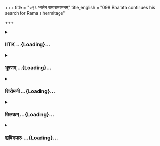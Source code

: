 +++
title = "०९८ भरतेन रामाश्रमगमनम्"
title_english = "098 Bharata continues his search for Rama s hermitage"

+++
<div caption="श्रीराम-हरिसीताराममूर्ति-घनपाठिभ्यां वचनम्" class="audioEmbed" src="https://archive.org/download/Ramayana-recitation-Sriram-harisItArAmamUrti-Ghanapaati-v2/Kanda_2/Kanda_2_AYK-098-Rama_Shrama_Gamanam.mp3"></div>

<div class="js_include collapsed" newlevelforh1="3" title="IITK" unfilled url="/purANam/rAmAyaNam/audIchya-pAThaH/iitk/2_ayodhyAkANDam/07-rAma-darshanam/098_bharatena_rAmAshramagamanam.md">
<details><summary><h3>IITK ...{Loading}...</h3></summary>

Bharata's joy on locating the hermitage of Sri Rama.



#### श्लोकः
##### मूलम्
निवेश्य सेनां तु विभुः पद्भ्यां पादवतां वरः।  
अभिगन्तुं स काकुत्थ्समियेष गुरुवर्तकम्॥2.98.1॥

##### शब्दार्थः
विभुः the lord, पादवताम् among the bipeds, वरः best, सः that Bharata, सेनाम् army, निवेश्य after encamping, गुरुवर्तकम् devoted the preceptor (father), काकुत्थ्सम् Rama, पद्भ्याम् on foot, अभिगन्तुम् to approach, इयेष wished.

##### आङ्ग्लानुवादः
On encamping the army, lord Bharata, the best among men, wished to approach on  
foot Rama who was devoted to his father.



#### श्लोकः
##### मूलम्
निविष्टमात्रे सैन्ये तु यथोद्देशं विनीतवत्।  
भरतो भ्रातरं वाक्यं शत्रुघ्नमिदमब्रवीत्॥2.98.2॥

##### शब्दार्थः
सैन्ये army, यथोद्देशम् in assigned places, निविष्टमात्रे after encamping, भरतः Bharata, भ्रातरम् brother, शत्रुघ्नम् to Satrughna, इदम् these words, अब्रवीत् said.

##### आङ्ग्लानुवादः
After the army encamped in the assigned places, Bharata said to his brother Satrughna thusः



#### श्लोकः
##### मूलम्
क्षिप्रं वनमिदं सौम्य नरसङ्घैस् समन्ततः।  
लुब्धैश्च सहितैरेभि स्त्वमन्वेषितुमर्हसि॥2.98.3॥

##### शब्दार्थः
सौम्य O dear Satrughna, नरसङ्घैः with groups of people, सहितैः accompanied by, लुब्धैश्च  in the company of hunters as well, त्वम् you, क्षिप्रम् quickly, इदं वनम् this forest, समन्ततः all over, अन्वेषितुम् to explore, अर्हसि should.

##### आङ्ग्लानुवादः
O dear Satrughna, you should explore this forest quickly along with groups of our  
people and  hunters as well.



#### श्लोकः
##### मूलम्
गुहो ज्ञातिसहस्रेण शरचापासिधारिणा।  
समन्वेषतु काकुत्स्थमस्मिन् परिवृतस्स्वयम्॥2.98.4॥

##### शब्दार्थः
गुहः Guha, शरचापासिधारिणा armed with bows, arrows and swords, ज्ञातिसहस्रेण with a thousand kinsmen, परिवृतः surrounded by, स्वयम् himself, अस्मिन् in this forest, काकुत्स्थम् Rama, समन्वेषतु explore.

##### आङ्ग्लानुवादः
Let Guha, surrounded by a thousand kinsmen and armed with bows, arrows and swords look for Rama.



#### श्लोकः
##### मूलम्
अमात्यैस् सह पौरैश्च गुरुभिश्च द्विजातिभिः।  
वनं सर्वं चरिष्यामि पद्भ्यां परिवृतस् स्वयम्॥2.98.5॥

##### शब्दार्थः
स्वयम् I myself, अमात्यैः सह with counsellors, पौरैश्च with citizens, गुरुभिश्च with preceptors, द्विजातिभिः with brahmins, परिवृतः surrounded by, सर्वम् entire, वनम् forest, पद्भ्याम् on foot, चरिष्यामि I shall move about.

##### आङ्ग्लानुवादः
'I myself shall go on foot surrounded by ministers, citizens, preceptors and brahmins and search the entire forest.



#### श्लोकः
##### मूलम्
यावन्न रामं द्रक्ष्यामि लक्ष्मणं वा महाबलम्।  
वैदेहीं च महाभागां न मे शान्तिर्भविष्यति॥2.98.6॥

##### शब्दार्थः
रामम् Rama, महाबलम् powerful, लक्ष्मणं वा Lakshmana, महाभागां illustrious, वैदेहीं च Sita, यावत्  till such time, न द्रक्ष्यामि I do not see, मे to me, शान्ति peace, न भविष्यति shall not come.

##### आङ्ग्लानुवादः
'I shall not rest in peace until I see Rama, powerful Lakshmana and illustrious princess of Videha (Sita).



#### श्लोकः
##### मूलम्
यावन्न चन्द्रसङ्काशं द्रक्ष्यामि शुभमाननम्।  
भ्रातुः पद्मपलाशाक्षं न मे शान्तिर्भविष्यति॥2.98.7॥

##### शब्दार्थः
चन्द्रसङ्काशम् radiant as the Moon, पद्मपलाशाक्षम् eyes resembling lotuspetals, भ्रातुः brother Rama, शुभम् auspicious, आननम् face, यावत् till such time, न द्रक्ष्यामि I do not see, मे to me, शान्तिः peace, न भविष्यति shall not come.

##### आङ्ग्लानुवादः
I shall not attain peace until I see my brother, Rama whose auspicious countenance looks radiant as the Moon and whose eyes as lotuspetals.



#### श्लोकः
##### मूलम्
यावन्न चरणौ भ्रातुः पार्थिवव्यञ्जनान्वितौ।  
शिरसा धारयिष्यामि न मे शान्तिर्भविष्यति॥2.98.8॥

##### शब्दार्थः
भ्रातुः brother's, पार्थिवव्यञ्जनान्वितौ bearing the signs of royalty, चरणौ feet, यावत् till such time, शिरसा with the head, न धारयिष्यामि I will not carry, मे to me, शान्तिः peace, न भविष्यति  shall not come.

##### आङ्ग्लानुवादः
Peace shall not come to me until I hold on my head the feet of my brother, the insignia of royalty.



#### श्लोकः
##### मूलम्
यावन्न राज्ये राज्यार्हः पितृपैतामहे स्थितः।  
अभिषेकजलक्लिन्नो न मे शान्तिर्भविष्यति॥2.98.9॥

##### शब्दार्थः
राज्यार्हः one who is worthy of this kingdom, अभिषेकजलक्लिन्नः wet with the holy waters of consecration, पितृपैतामहे pertaining to our father and forefathers, राज्ये in the kingdom, यावत् till such time, न स्थितः is not established, मे my, शान्तिः peace, न भविष्यति shall not attain.

##### आङ्ग्लानुवादः
I shall not attain peace until Rama, who is worthy of this kingdom, is sprinkled with the holy water of coronation and assumes the ancestral kingdom.



#### श्लोकः
##### मूलम्
सिद्धार्थः खलु सौमित्रिर्यश्चन्द्रविमलोपमम्।  
मुखं पश्यति रामस्य राजीवाक्षं महाद्युति॥2.98.10॥

##### शब्दार्थः
यः who, चन्द्रविमलोपमम् like the spotless Moon, राजीवाक्षम् whose eyes resemble red lotuses, महाद्युति of great effulgence, रामस्य Rama's, मुखम् countenance, पश्यति beholds, सौमित्रिः Lakshmana, सिद्दार्थः खलु blessed indeed.

##### आङ्ग्लानुवादः
Lakshmana, one who beholds the highly effulgent countenance of Rama, resembling the spotless Moon and whose eyes resemble red lotuses, is blessed indeed



#### श्लोकः
##### मूलम्
कृतकृत्या महाभागा वैदेही जनकात्मजा।  
भर्तारं सागरान्तायाः पृथिव्या यानुगच्छति॥2.98.11॥

##### शब्दार्थः
या that Sita, सागरान्तायाः bounded by the ocean, पृथिव्याः of the earth, भर्तारम् Rama as lord, अनुगच्छति who is following, महाभागा illustrious lady, जनकात्मजा daughter of Janaka, वैदेही princess of Videha (Sita), कृतकृत्या has accomplished her purpose.

##### आङ्ग्लानुवादः
Sita, the illustrious daughter of Janaka and princess of Videha, has accomplished her purpose by following Rama, the lord of this earth bounded by the ocean.



#### श्लोकः
##### मूलम्
सुभगश्चित्रकूटोऽसौ गिरिराजोपमो गिरिः।  
यस्मिन्वसति काकुत्स्थः कुबेर इव नन्दने॥2.98.12॥

##### शब्दार्थः
काकुत्स्थः Rama, यस्मिन् on which, कुबेरः Kubera, the lord of wealth, नन्दने इव like in the Nandana garden, वसति staying, असौ such, गिरिराजोपमः comparable to the king of the mountains, Himavan, चित्रकूटः गिरिः Chitrakuta mountain, सुभगः is fortunate.

##### आङ्ग्लानुवादः
Like Kubera in the Nandana garden, Rama lives here on mount Chitrakuta which is indeed blessed like the Himalaya, king of the mountains.



#### श्लोकः
##### मूलम्
कृतकार्यमिदं दुर्गं वनं व्यालनिषेवितम्।  
यदध्यास्ते महातेजा राम श्शस्त्रभृतां वरः॥2.98.13॥

##### शब्दार्थः
शस्त्रभृताम् among those who wield weapons, वरः the foremost, महातेजाः most radiant, रामः Rama, यत् that, अध्यास्ते is dwelling, व्यालनिषेवितम् inhabited by wild animals, दुर्गम् inaccessible, इदं वनम् this forest, कृतकार्यम् accomplished its task.

##### आङ्ग्लानुवादः
Fortunate is this inaccessible forest which is inhabited by wild animals to have become the dwelling place of the most radiant Rama, the foremost among the wielders of weapons.



#### श्लोकः
##### मूलम्
एवमुक्त्वा महातेजा भरतः पुरषर्षभः।  
पद्भ्यामेव महाबाहुः प्रविवेश महाद्वनम्॥2.98.14॥

##### शब्दार्थः
महातेजाः a man of great radiance, पुरुषर्षभः best of men, महाबाहुः mightyarmed, भरतः  
Bharata, एवम् in this way, उक्त्वा having said, महत् great, वनम् forest, पद्भ्यामेव on foot alone, प्रविवेश entered.

##### आङ्ग्लानुवादः
Having said thus, the best of men, mightyarmed and highly energetic Bharata entered the great forest on foot.



#### श्लोकः
##### मूलम्
स तानि द्रुमजालानि जातानि गिरिसानुषु।  
पुष्पिताग्राणि मध्येन जगाम वदतां वरः॥2.98.15॥

##### शब्दार्थः
वदताम् among the eloquent, वरः best, सः that, गिरिसानुषु on mountain slopes, जातानि growing, पुष्पिताग्राणि tops of trees in bloom, तानि those, द्रुमजालानि मध्येन through the midst of multitude of trees, जगाम went.

##### आङ्ग्लानुवादः
Bharata, the best among the eloquent, made his way amidst multitude of trees grown on mountain slopes with their tops in full bloom.



#### श्लोकः
##### मूलम्
स गिरेश्चित्रकूटस्य सालमासाद्य पुष्पितम्।  
रामाश्रमगतस्याग्नेर्ददर्श ध्वजमुच्छ्रितम्॥2.98.16॥

##### शब्दार्थः
सः that, चित्रकूटस्य गिरेः atop Chitrakuta mountain, पुष्पितम् flowering, सालम् sala trees, असाद्य having reached, रामाश्रमगतस्य in Rama's hermitage, अग्नेः of the burning fire, उच्छ्रितं lofty, ध्वजम् banner of smoke, ददर्श beheld.

##### आङ्ग्लानुवादः
Having reached a flowering sala tree atop Chitrakuta mountain, he beheld a lofty banner of smoke rising from the fire burning in Rama's hermitage.



#### श्लोकः
##### मूलम्
तं दृष्ट्वा भरत श्रीमान्मुमोद सह बान्धवः।  
अत्र राम इति ज्ञात्वा गतः पारमिवाम्भसः॥2.98.17॥

##### शब्दार्थः
श्रीमान् the majestic, सह बान्धवः with relatives, भरतः Bharata, तम् that smoke, दृष्ट्वा having seen, रामः Rama, अत्र इति here he is, ज्ञात्वा having known, अम्भसः of waters, पारम् the other bank, गतः इव having reached, मुमोद rejoiced.

##### आङ्ग्लानुवादः
On seeing the smoke, majestic Bharata in the company of relatives concluded that Rama was staying there and rejoiced like a man who had reached the other bank of the river.



#### श्लोकः
##### मूलम्
स चित्रकूटे तु गिरौ निशम्यव रामाश्रमं पुण्यजनोपपन्नम्।  
गुहेन सार्धं त्वरितो जगाम पुनर्निवेश्यैव चमूं महात्मा॥2.98.18॥

##### शब्दार्थः
महात्मा the magnanimous one, सः that Bharata, चित्रकूटे गिरौ on Chitrakuta mountain, पुण्यजनोपपन्नम् inhabited by pious men, रामाश्रमम् Rama's hermitage, निशम्य having heard about, चमूम् the army, निवेश्यैव having camped at a distance, पुनः again, गुहेन सार्धम् with Guha, त्वरितः quickly, जगाम went.

##### आङ्ग्लानुवादः
Having heard of Rama's hermitage on the Chitrakuta mountain inhabited by pious men, magnanimous Bharata, commanded his army to stay at a distance, and quickly proceeded with Guha.  

#### समाप्तिः
 श्रीमद्रामायणे वाल्मीकीय आदिकाव्ये अयोध्याकाण्डे अष्टनवतितमस्सर्गः॥  
Thus ends the ninetyeighth sarga in Ayodhyakanda of the holy Ramayana, the first epic composed by sage Valmiki.

</details>
</div>
<div class="js_include collapsed" newlevelforh1="3" title="भूषणम्" unfilled url="/purANam/rAmAyaNam/audIchya-pAThaH/TIkA/bhUShaNa_iitk/2_ayodhyAkANDam/07-rAma-darshanam/098_bharatena_rAmAshramagamanam.md">
<details><summary><h3>भूषणम् ...{Loading}...</h3></summary>



निवेश्य सेनां तु विभुः पद्भ्यां पादवतां वरः ।  

अभिगन्तुं स काकुत्स्थमियेष गुरुवर्त्तकम्  ॥  २।९८।१  ॥   

निविष्टमात्रे सैन्ये तु यथोद्देशं विनीतवत् ।  

भरतो भ्रातरं वाक्यं शत्रुघ्नमिदमब्रवीत्  ॥  २।९८।२  ॥   

अथ भरतस्य रामप्राप्तिरष्टनवतितमे सर्गे--निवेश्येत्यादिना । गुरुवर्तकं
गुरुवचनानुवर्तकम्  ॥  २।९८।१२  ॥   

  

क्षिप्रं वनमिदं सौम्य नरसङ्घैः समन्ततः ।  

लुब्धैश्च सहितैरेभिस्त्वमन्वेषितुमर्हसि  ॥  २।९८।३  ॥   

गुहो ज्ञातिसहस्रेण शरचापासिधारिणा ।  

समन्वेषतु काकुत्स्थावस्मिन् परिवृतः स्वयम्  ॥  २।९८।४  ॥   

क्षिप्रमिति । लुब्धैः व्याधैः  ॥  २।९८।३४  ॥   

  

अमात्यैः सह पौरैश्च गुरुभिश्च द्विजातिभिः ।  

वनं सर्वं चरिष्यामि पद्भ्यां परिवृतः स्वयम्  ॥  २।९८।५  ॥   

अमात्यैरिति । अमात्यैः सह पौरेः सह । गुरुभिः द्विजातिभिश्च परिवृतः
पद्भ्यां सर्वं वनं चरिष्यामीति सम्बन्धः  ॥  २।९८।५  ॥   

  

यावन्न रामं द्रक्ष्यामि लक्ष्मणं वा महाबलम् ।  

वैदेहीं वा महाभागां न मे शान्तिर्भविष्यति  ॥  २।९८।६  ॥   

यावन्न चन्द्रसङ्काशं द्रक्ष्यामि शुभमाननम् ।  

भ्रातुः पद्मपलाशाक्षं न मे शान्तिर्भविष्यति  ॥  २।९८।७  ॥   

यावदिति । शान्तिः दुःखशान्तिः मङ्गलं वा । "शान्तिः प्रशममङ्गले" इति
वैजयन्ती  ॥  २।९८।६७  ॥   

  

यावन्न चरणौ भ्रातुः पार्थिवव्यञ्जनान्वितौ ।  

शिरसा धारयिष्यामि न मे शान्तिर्भविष्यति  ॥  २।९८।८  ॥   

यावन्न राज्ये राज्यार्हः पितृपैतामहे स्थितः ।  

अभिषेकजलक्लिन्नो न मे शान्तिर्भविष्यति  ॥  २।९८।९  ॥   

यावदिति । पार्थिवव्यञ्जनान्वितौ
वज्रध्वजारविन्दाङ्कुशसुधाकलशादिमहाराजलक्षणयुक्तौ चरणौ यावन्न शिरसा
धारयिष्यामि तावत्पर्यन्तं मे शान्तिर्न भविष्यति । यदा रामः
स्वयोग्यसिंहासनाधिराज्यमौलिं धृत्वा मम योग्यं श्रीपादाख्यमौलिं ददाति तदा
मे सकलदुःखशान्तिर्भविष्यतीति भावः  ॥  २।९८।८९  ॥   

  

सिद्धार्थः खलु सौमित्रिर्यश्चन्द्रविमलोपमम् ।  

मुखं पश्यति रामस्य राजीवाक्षं महाद्युति  ॥  २।९८।१०  ॥   

सिद्धार्थ इति । चन्द्रविमलोपमं निर्मलचन्द्रसदृशम्  ॥  २।९८।१०  ॥   

  

कृतकत्या महाभागा वैदेही जनकात्मजा ।  

भर्तारं सागरान्तायाः पृथिव्या या ऽनुगच्छति  ॥  २।९८।११  ॥   

महाकुलप्रसूता वैदेही महाभागा महाभाग्यवता । कृतकृत्या कृतार्था च । तत्फलं
तद्धेतुं चाह भर्तारमिति । पृथिव्या भर्तारमित्यन्वयः  ॥  २।९८।११  ॥   

  

सुभगश्चित्रकूटो ऽसौ गिरिराजोपमो गिरिः ।  

यस्मिन् वसति काकुत्स्थः कुबेर इव नन्दने  ॥  २।९८।१२  ॥   

सुभग इति । असौ चित्रकूटः । सुभगः भाग्यशाली । गिरिराजोपमश्च गिरिराजोपमः
हिमवत्पर्वतसदृशः । नन्दने नन्दयतीति नन्दनं चैत्ररथम् । सुभग इत्यादि
सुभगः प्रदेशान्तरेभ्यो ऽतिरमणीयः । सुभगः सर्वेषामुद्देश्यतमः । अत्र
हेतुं यस्मिन्नित्युत्तरार्धे वक्ष्यति । चित्रकूटः स्वभावतोपि रमणीयः ।
असौ गिरिः अयोध्यां परित्यज्यापि रामेण आदरणीयः । यद्वा गिरिराजोपमः
गिरिराजो ऽत्र श्रीनिवाससान्निध्यस्थानभूतो वेङ्कटाचलः । तत्र उभयत्र
हेतुमाह यस्मिन्निति । काकुत्स्थः अयोध्याधिपतिः स्वदेशं विहाय अपरिचिते
यस्मिन् वसति । तत्रानुरूपं दृष्टान्तमाह कुबेर इति । चैत्ररथवासयोग्यः
कुबेरः इन्द्रोद्याने नन्दन इव । यद्वा स्वगृहं विहाय स्वगृहोद्याने
विहरमाणो वैश्रवण इव वसतीत्यर्थः । ऽइक्ष्वाकूणामियं भूमिं सशैलवनकाननाऽ
इत्युक्तेश्चित्रकूटोपि रामविषयो हि, नन्दनोपमानेन रामस्य चित्रकूटे
भोग्यताप्रकर्ष उच्यते । काकुत्स्थः ककुत्स्थकुलोद्भवः । यथा
स्वकुलमकृतार्थयत् तथा स्ववासस्थलमप्यकृतार्थयदिति भावः । यद्वा कुबेर इव
नन्दने भूवाचकेन कुशब्देन जगदुपलक्ष्यते, बेरं शरीरं कुबेरो जगच्छरीरः
परमात्मा । नन्दन इव वैकुण्ठनन्दनवन इव  ॥  २।९८।१२  ॥   

  

कृतकार्यमिदं दुर्गं वनं व्यालनिषेवितम् ।  

यदध्यास्ते महातेजा रामः शस्त्रभृतां वरः  ॥  २।९८।१३  ॥   

कृतेति । कृतकार्यं कृतार्थम् । दुर्गं दुष्प्रवेशम् । व्यालनिषेवितं
दुष्टसर्पाश्रितम् । कृतकृत्यत्वे हेतुः यदित्यादि । वनं दुर्गमिति
स्थलस्वभावेन वासानर्हत्वमुक्तम् । महातेजा इत्यादिना रामवैभवापेक्षयापि
वासानर्हत्वमुच्यते  ॥  २।९८।१३  ॥   

  

एवमुक्त्वा महातेजा भरतः पुरुषर्षभः ।  

पद्भ्यामेव महाबाहुः प्रविवेश महद्वनम्  ॥  २।९८।१४  ॥   

एवमिति । महातेजा इत्यादिना पद्भ्यां गमनानर्हत्वमुच्यते  ॥  २।९८।१४  ॥   

  

स तानि द्रुमजालानि जातानि गिरिसानुषु ।  

पुष्पिताग्राणि मध्येन जगाम वदतां वरः  ॥  २।९८।१५  ॥   

स इति । द्रुमजालानि मध्येन द्रुमजालानां मध्येनेत्यर्थः । मध्यशब्दस्य
दिग्वाचित्वात् "एनपा द्वितीया" इति द्वितीया । वदतां वर इत्यनेन
रामसन्निधौ वक्तव्यविशेषं चिन्तयन्नेव जगामेत्युक्तम्  ॥  २।९८।१५  ॥   

  

स गिरेश्चित्रकूटस्य सालमासाद्य पुष्पितम् ।  

रामाश्रमगतस्याग्नेर्ददर्श ध्वजमुच्छ्रितम्  ॥  २।९८।१६  ॥   

स इति । अग्नेर्ध्वजं धूमम् । पूर्वं धूमाग्रदर्शनम् अधुना
समीपत्वात्तन्मूलदर्शनमिति न पुनरुक्तिः  ॥  २।९८।१६  ॥   

  

तं दृष्ट्वा भरतः श्रीमान् मुमोह सहबान्धवः ।  

अत्र राम इति ज्ञात्वा गतः पारमिवाम्भसः  ॥  २।९८।१७  ॥   

तमिति । मुमोह मोहसदृशं पारवश्यं प्राप । मुमोदेति च पाठः । अम्भसः
समुद्रस्य पारं गत इव, अभूदिति शेषः  ॥  २।९८।१७  ॥   

  

स चित्रकूटे तु गिरौ निशम्य रामाश्रमं पुण्यजनोपपन्नम् ।  

गुहेन सार्द्धं त्वरितो जगाम पुनर्निवेश्यैव चमूं महात्मा  ॥  २।९८।१८  ॥   

स इति । निशम्य दृष्ट्वा । दीर्घाभाव आर्षः । तत्समीपस्थजनेभ्यः श्रुत्वेति
वार्थः । अत एव पुण्यजनोपपन्नमित्युच्यते । गुहेनेति प्रधानजनोपलक्षणपरम् ।
चमूं पुनर्निवेश्य अन्वेषणार्थमागतां चमूमपि स्थापयित्वा । महात्मा
दृढाध्यवसायः  ॥  २।९८।१८  ॥   

  

इत्यार्षे श्रीरामायणे वाल्मीकीये आदिकाव्ये श्रीमदयोध्याकाण्डे
अष्टनवतितमः सर्गः  ॥  २।९८।१८  ॥   

इति श्रीगोविन्दराजविरचिते श्रीरामायणभूषणे पीताम्बराख्याने
अयोध्याकाण्डव्याख्याने अष्टनवतितमः सर्गः  ॥  ९८  ॥   



</details>
</div>
<div class="js_include collapsed" newlevelforh1="3" title="शिरोमणी" unfilled url="/purANam/rAmAyaNam/audIchya-pAThaH/TIkA/shiromaNI_iitk/2_ayodhyAkANDam/07-rAma-darshanam/098_bharatena_rAmAshramagamanam.md">
<details><summary><h3>शिरोमणी ...{Loading}...</h3></summary>



भरतवृत्तान्तमाह-- निवेश्येति । पादवतां वरः द्विपदानां श्रेष्ठः भरतः
सेनां निवेश्य यथोचितं संस्थाप्य गुरुवर्तकं पितृवचनपरिपालकं
राममभिगन्तुमियेष  ॥  २।९८।१  ॥   

  

निविष्टेति । यथोद्देशं भरतोपदेशमनतिक्रम्य सैन्ये निविष्टमात्रे सति भरतः
शत्रुघ्नमब्रवीत्  ॥  २।९८।२  ॥   

  

तद्वचनाकारमाह-- क्षिप्रमिति । लुब्धैः निषादैः सहितैरेभिर्नरसङ्घैः
स्वभृत्यसमूहैः इदं वनं क्षिप्रमन्वेषितुमर्हसि  ॥  २।९८।३  ॥   

  

गुह इति । ज्ञातिसहस्रेण परिवृतो गुहः अस्मिन्वने काकुत्स्थौ रामलक्ष्मणौ
समन्वेषतु  ॥  २।९८।४  ॥   

  

अमात्यैरिति । अमात्यादिभिः परिवृतः स्वयमहं सर्वं वनं चरिष्यामि  ॥  २।९८।५
 ॥   

  

यावदिति । यावन्न द्रक्ष्यामि तावत्कालं मे शान्तिर्न भविष्यति  ॥  २।९८।६
 ॥   

  

तदेव भङ्ग्यन्तरेणाह-- यावदिति । चन्द्रसङ्काशं चन्द्रसदृशम्  ॥  २।९८।७
 ॥   

  

यावदिति । पार्थिवव्यञ्जनान्वितौ पार्थिवव्यञ्जनैः पार्थिवचिह्नैः
रेखाध्वजकुलिशापतत्रादिभिः अन्वितौ भ्रातुश्चरणौ यावच्छिरसा न
प्रग्रहीष्यामि तावच्छान्विर्न भविष्यति  ॥  २।९८।८  ॥   

  

यावदिति । यावन्नाभिषिक्तः तावच्छान्तिर्न  ॥  २।९८।९  ॥   

  

सिद्धार्थ इति । यः सौमित्रिर्लक्ष्मणः रामस्य मुखं पश्यति स सिद्धार्थः  ॥ 
१८।१०  ॥   

  

कृतकृत्येति । या वैदेही सागरान्तायाः पृथिव्याः भर्तारमनुगच्छति सा
कृतकृत्या कृतार्था  ॥  २।९८।११  ॥   

  

स्विति । यस्मिन् काकुत्स्थो रामो वसति सो ऽसौ चित्रकूटः सुशुभः अत्यन्तं
शुभकारकः  ॥  २।९८।१२  ॥   

  

कृतेति । यन्महाराजो रामः अध्यास्ते तदिदं वनं कृतकार्यम्  ॥  २।९८।१३  ॥   

  

एवमिति । महाबाहुर्भरतः एवमुक्त्वा पद्भ्यामेव महद्वनं प्रविवेश  ॥  २।९८।१४
 ॥   

  

स इति । गिरिसानुषु जातानि द्रुमजालानि द्रुमसमूहान् मध्येन वदतां वरो भरतः
जगाम  ॥  २।९८।१५  ॥   

  

स इति । स भरतः चित्रकूटस्य सालं वृक्षविशेषमारुह्य रामाश्रमगतस्य
अग्नेर्ध्वजं धूमं ददर्श  ॥  २।९८।१६  ॥   

  

तमिति । तं धूमं दृष्ट्वा अत्रैव राम इति ज्ञात्वा अम्भसो ऽगाधजलस्य पारं
गत इव मुमोद  ॥  २।९८।१७  ॥   

  

स इति । स भरतः पुण्यजनैर्महात्मभिः उपपन्नं सेवितं रामाश्रमं निशम्य
चमूमन्वेषणार्थं सहागतसैन्यं पुनर्निवेश्य संस्थाप्य गुहेन सार्धं त्वरितः
सन् जगाम  ॥  २।९८।१८  ॥   

  

इति श्रीमद्वाल्मीकीयरामायणव्याख्याने रामायणशिरोमणावयोध्याकाण्डे
ऽष्टनवतितमः सर्गः  ॥  २।९८  ॥   

  

  



</details>
</div>
<div class="js_include collapsed" newlevelforh1="3" title="तिलकम्" unfilled url="/purANam/rAmAyaNam/audIchya-pAThaH/TIkA/tilaka_iitk/2_ayodhyAkANDam/07-rAma-darshanam/098_bharatena_rAmAshramagamanam.md">
<details><summary><h3>तिलकम् ...{Loading}...</h3></summary>



पादवतां चरप्राणिनां वरः श्रेष्ठो विभुर्भरतः गुरुवर्तकं गुरुशुश्रूषापरम्
 ॥  २।९८।१  ॥   

  

यथोद्देशममुकस्यामुकदिशि वास इति स्वाम्युपदिष्टप्रदेशमनतिक्रम्य निविष्टे
सैन्ये इत्यर्थः । विनीतवद्विनीतार्हे  ॥  २।९८।२  ॥   

  

लुब्धा निषादाः । एभिरासन्नैर्गुहभृत्यैः  ॥  २।९८।३  ॥   

  

ज्ञातिसहस्रेण परिवृत इत्यन्वयः  ॥  २।९८।४  ॥   

  

चरिष्यामि अहमन्वेषयन्निति शेष । पौरेः सह वर्तमानैरमात्यैर्द्विजातिभिः सह
वर्तमानैर्गुरुभिश्च परिवृतः  ॥  २।९८।५,६  ॥   

  

शुभाननमिति कर्मधारयः । शान्तिर्दुःखशान्तिः  ॥  २।९८।७  ॥   

  

चन्द्रविमलोपमं विमलचन्द्रसदृशम्  ॥  २।९८।८  ॥   

  

पार्थिवव्यञ्जनं रेखाध्वजकुलिसातपत्रादि । तावन्मे न शान्तिरित्यन्वयः  ॥ 
२।९८।९११  ॥   

  

गिरिराजसमो हिमवत्सदृशः  ॥  २।९८।१२  ॥   

  

कृतकार्यं कृतार्थम् स्थावरत्वमोचकरामपादरजोव्याप्ततयेति भावः । दुर्गं
दुष्प्रवेशम् । व्यालाः सर्पाः  ॥  २।९८।१३,१४  ॥   

  

मध्येनेत्येनबन्तमु तद्योगे तानीति द्वितीया । द्रुमजालानां मध्ये इत्यर्थः
 ॥  २।९८।१५  ॥   

  

अग्नेर्ध्वजं धूमम् । ऽरामाश्रमगतस्यान्तेऽ इति पाठे तदाश्रमगतस्य
सालस्यान्ते उपरि बद्धसुछ्रितं ध्वजं कोविदारध्वजं दृष्ट्वेत्यर्थः ।
धूमदर्शनस्य पूर्वमेव जातस्तेवन तस्यानिर्णायकत्वादिति कतकः  ॥  २।९८।१६
 ॥   

  

तं ध्वजम्  ॥  २।९८।१७  ॥   

  

पुण्यजनास्तषस्विनः । पुनर्निवेश्यन्वेषणनियोजितामपि चमूं स्थापयित्वा ।
गुहेनेति प्रधानजनोपलक्षणम्  ॥  २।९८।१८  ॥   

  

इति श्रीरामाभिरामे श्रीरामीये रामायणतिलके वाल्मीकीय आदिकाव्ये
ऽयोध्याकाण्डे ऽष्टनवतितमः सर्गः  ॥  २।९८  ॥   

  

  



</details>
</div>
<div class="js_include collapsed" newlevelforh1="3" title="द्राविडपाठः" unfilled url="/purANam/rAmAyaNam/drAviDapAThaH/2_ayodhyAkANDam/07-rAma-darshanam/098_bharatena_rAmAshramagamanam.md">
<details><summary><h3>द्राविडपाठः ...{Loading}...</h3></summary>


निवेश्य सेनां तु विभुः पद्भ्यां पादवतां वरः।  
अभिगन्तुं स काकुत्स्थमियेष गुरुवर्त्तकम् ॥ 2.98.1 ॥   
निविष्टमात्रे सैन्ये तु यथोद्देशं विनीतवत्।  
भरतो भ्रातरं वाक्यं शत्रुघ्नमिदमब्रवीत् ॥ 2.98.2 ॥   
क्षिप्रं वनमिदं सौम्य नरसङ्घैः समन्ततः।  
लुब्धैश्च सहितैरेभिस्त्वमन्वेषितुमर्हसि ॥ 2.98.3 ॥   
गुहो ज्ञातिसहस्रेण शरचापासिधारिणा।  
समन्वेषतु काकुत्स्थावस्मिन् परिवृतः स्वयम् ॥ 2.98.4 ॥   
अमात्यैः सह पौरैश्च गुरुभिश्च द्विजातिभिः।  
वनं सर्वं चरिष्यामि पद्भ्यां परिवृतः स्वयम् ॥ 2.98.5 ॥   
यावन्न रामं द्रक्ष्यामि लक्ष्मणं वा महाबलम्।  
वैदेहीं वा महाभागां न मे शान्तिर्भविष्यति ॥ 2.98.6 ॥   
यावन्न चन्द्रसङ्काशं द्रक्ष्यामि शुभमाननम्।  
भ्रातुः पद्मपलाशाक्षं न मे शान्तिर्भविष्यति ॥ 2.98.7 ॥   
यावन्न चरणौ भ्रातुः पार्थिवव्यञ्जनान्वितौ।  
शिरसा धारयिष्यामि न मे शान्तिर्भविष्यति ॥ 2.98.8 ॥   
यावन्न राज्ये राज्यार्हः पितृपैतामहे स्थितः।  
अभिषेकजलक्लिन्नो न मे शान्तिर्भविष्यति ॥ 2.98.9 ॥   
सिद्धार्थः खलु सौमित्रिर्यश्चन्द्रविमलोपमम्।  
मुखं पश्यति रामस्य राजीवाक्षं महाद्युति ॥ 2.98.10 ॥   
कृतकत्या महाभागा वैदेही जनकात्मजा।  
भर्तारं सागरान्तायाः पृथिव्या याऽनुगच्छति ॥ 2.98.11 ॥   
सुभगश्चित्रकूटोऽसौ गिरिराजोपमो गिरिः।  
यस्मिन् वसति काकुत्स्थः कुबेर इव नन्दने ॥ 2.98.12 ॥   
कृतकार्यमिदं दुर्गं वनं व्यालनिषेवितम्।  
यदध्यास्ते महातेजा रामः शस्त्रभृतां वरः ॥ 2.98.13 ॥   
एवमुक्त्वा महातेजा भरतः पुरुषर्षभः।  
पद्भ्यामेव महाबाहुः प्रविवेश महद्वनम् ॥ 2.98.14 ॥   
स तानि द्रुमजालानि जातानि गिरिसानुषु।  
पुष्पिताग्राणि मध्येन जगाम वदतां वरः ॥ 2.98.15 ॥   
रामाश्रमगतस्याग्नेर्ददर्श ध्वजमुच्छ्रितम्**।  
समीपत्वात्तन्मूलदर्शनमिति न पुनरुक्तिः ॥ 2.98.16 ॥   
तं दृष्ट्वा भरतः श्रीमान् मुमोह सहबान्धवः।  
अत्र राम इति ज्ञात्वा गतः पारमिवाम्भसः ॥ 2.98.17 ॥   
स चित्रकूटे तु गिरौ निशम्य रामाश्रमं पुण्यजनोपपन्नम्।  
गुहेन सार्द्धं त्वरितो जगाम पुनर्निवेश्यैव चमूं महात्मा ॥ 2.98.18 ॥   

</details>
</div>
